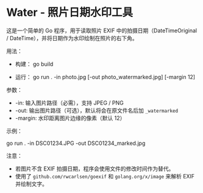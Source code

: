 # Water - 照片日期水印工具

这是一个简单的 Go 程序，用于读取照片 EXIF 中的拍摄日期（DateTimeOriginal / DateTime），并将日期作为水印绘制在照片的右下角。

用法：

- 构建：
  go build

- 运行：
  go run . -in photo.jpg [-out photo_watermarked.jpg] [-margin 12]

参数：
- -in: 输入图片路径（必需），支持 JPEG / PNG
- -out: 输出图片路径（可选），默认将会在原文件名后加 `_watermarked`
- -margin: 水印距离图片边缘的像素（默认 12）

示例：

  go run . -in DSC01234.JPG -out DSC01234_marked.jpg

注意：
- 若图片不含 EXIF 拍摄日期，程序会使用文件的修改时间作为替代。
- 使用了 `github.com/rwcarlsen/goexif` 和 `golang.org/x/image` 来解析 EXIF 并绘制文字。
